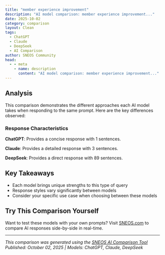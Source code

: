 ```yaml
---
title: "member experience improvement"
description: "AI model comparison: member experience improvement..."
date: 2025-10-02
category: comparison
layout: Clean
tags:
  - ChatGPT
  - Claude
  - DeepSeek
  - AI Comparison
author: SNEOS Community
head:
  - - meta
    - name: description
      content: "AI model comparison: member experience improvement..."
---
```


<ChatComparison
  title="member experience improvement"
  prompt="member experience improvement"
  :responses='{
    "ChatGPT": "Improving member experience is crucial for organizations, particularly in sectors like membership organizations, clubs, gyms, and online platforms. Here are several strategies to enhance the member experience:\n\n### 1. Understand Member Needs\n- **Conduct Surveys and Feedback**: Regularly collect feedback through surveys, polls, or questionnaires to understand member satisfaction and areas for improvement.\n- **Member Personas**: Develop personas to represent different segments of your membership base to tailor experiences accordingly.\n\n### 2. Enhance Communication\n- **Regular Updates**: Send newsletters or regular updates about upcoming events, news, and changes in services.\n- **Personalization**: Use member data to personalize communication, addressing members by name and tailoring information to their interests.\n\n### 3. Improve Engagement\n- **Events and Activities**: Organize events, workshops, or social gatherings to increase member engagement and build community.\n- **Online Platforms**: Create forums or groups where members can interact, share experiences, and support each other.\n\n### 4. Streamline Processes\n- **User-Friendly Interfaces**: Ensure online platforms and apps are intuitive and easy to navigate.\n- **Simplify Membership Processes**: Make joining, renewing, and accessing services as straightforward as possible.\n\n### 5. Provide Value\n- **Exclusive Benefits**: Offer members exclusive content, discounts, or access to services that enhance their membership value.\n- **Resource Sharing**: Create and share valuable resources, such as guides, tools, or expert advice relevant to members&#x27; interests or needs.\n\n### 6. Foster Community and Connection\n- **Member Recognition Programs**: Acknowledge and celebrate member achievements or milestones to foster a sense of belonging.\n- **Mentorship Programs**: Pair new members with seasoned members to help them integrate into the community.\n\n### 7. Address Issues Promptly\n- **Responsive Support**: Establish a quick and effective system for handling member inquiries, complaints, or suggestions.\n- **Follow-Up**: After resolving issues, follow up with members to ensure they are satisfied with the solution.\n\n### 8. Leverage Technology\n- **Mobile Apps**: Invest in a mobile app to provide easy access to services, resources, and community features.\n- **Data Analytics**: Use data analytics to track member engagement, preferences, and behaviors to inform improvements.\n\n### 9. Continuous Improvement\n- **Regular Assessments**: Continuously assess the member experience and make adjustments based on evolving member expectations and feedback.\n- **Training Staff**: Ensure staff is well-trained in providing exceptional service and understands the importance of member experience.\n\n### 10. Create a Feedback Loop\n- **Active Listening**: Encourage an open-door policy for feedback and suggestions from members.\n- **Implement Changes**: Show members that their feedback leads to real changes, which fosters trust and loyalty.\n\nBy focusing on these areas, you can significantly enhance the member experience, leading to higher satisfaction, retention, and overall success of your organization.",
    "Claude": "I\u0027d be happy to help with member experience improvement! Here are key strategies and areas to focus on:\n\n## **Assessment \u0026 Understanding**\n- **Member journey mapping** - Identify all touchpoints and pain points\n- **Feedback collection** - Surveys, focus groups, exit interviews\n- **Data analysis** - Usage patterns, engagement metrics, retention rates\n- **Persona development** - Understand different member segments\n\n## **Key Improvement Areas**\n\n### **Onboarding \u0026 First Impressions**\n- Streamlined registration process\n- Welcome programs and orientation\n- Clear communication of benefits/value\n- Early engagement activities\n\n### **Communication Enhancement**\n- Personalized messaging\n- Multi-channel communication options\n- Regular value-driven content\n- Transparent, timely updates\n\n### **Service Delivery**\n- Staff training on customer service excellence\n- Faster response times\n- Self-service options\n- Consistent service quality\n\n### **Digital Experience**\n- User-friendly website/app\n- Mobile optimization\n- Online account management\n- Digital community platforms\n\n## **Implementation Strategies**\n- Set specific, measurable goals\n- Create member advisory groups\n- Implement continuous feedback loops\n- Regular staff training programs\n- Technology upgrades where needed\n\n## **Measurement \u0026 Monitoring**\n- Net Promoter Score (NPS)\n- Member retention rates\n- Satisfaction scores\n- Usage/engagement metrics\n\nWhat specific aspect of member experience are you looking to improve? I can provide more targeted recommendations based on your particular context or challenges.",
    "DeepSeek": "Of course. Improving the member experience is a critical strategic goal for any organization with a membership base\u2014whether it\u0027s a professional association, a gym, a subscription service, a non-profit, or an online community. A superior member experience drives retention, advocacy, and long-term value.\n\nHere is a comprehensive framework for member experience improvement, broken down into actionable stages.\n\n---\n\n### The Member Experience Improvement Framework\n\nThis framework follows a continuous cycle: **Listen \u0026 Diagnose \u2192 Strategize \u0026 Design \u2192 Execute \u0026 Engage \u2192 Measure \u0026 Refine.**\n\n#### Stage 1: Listen \u0026 Diagnose (Understanding the Current State)\n\nYou can\u0027t improve what you don\u0027t measure. Start by gathering qualitative and quantitative data.\n\n*   **Map the Member Journey:** Identify every touchpoint a member has with your organization.\n    *   **Awareness:** How do they first hear about you?\n    *   **Consideration \u0026 Joining:** What is the sign-up/onboarding process like?\n    *   **Engagement:** What do they do as an active member? (Events, content, community, etc.)\n    *   **Renewal:** How is the renewal process handled?\n    *   **Advocacy/Churn:** Do they become promoters or do they leave?\n*   **Gather Feedback:**\n    *   **Surveys:** Use Net Promoter Score (NPS), Customer Satisfaction (CSAT), and Customer Effort Score (CES). Send them at key journey points (e.g., after an event, after a support interaction).\n    *   **Onboarding \u0026 Exit Interviews:** Conduct short interviews with new members to understand their initial impressions and with lapsing members to understand why they left.\n    *   **Feedback Channels:** Create easy, always-on channels for feedback (e.g., a dedicated email, a forum thread, a suggestion box).\n    *   **Data Analytics:** Analyze usage data. What content is most viewed? What features are rarely used? Where do members drop off in a process?\n*   **Create Member Personas:** Segment your membership base into 3-5 key personas. This helps you tailor experiences to different needs (e.g., \u0022The Networker,\u0022 \u0022The Learner,\u0022 \u0022The Content Consumer\u0022).\n\n#### Stage 2: Strategize \u0026 Design (Building the Blueprint)\n\nBased on your diagnosis, define what a great experience looks like and prioritize your efforts.\n\n*   **Define Your \u0022Member Value Proposition\u0022 (MVP):** Clearly articulate the core benefit of membership. Why should someone join and, more importantly, stay? Everything should tie back to this.\n*   **Set Clear Goals \u0026 KPIs:** What does \u0022improvement\u0022 mean?\n    *   **Retention Rate:** The ultimate measure of success.\n    *   **Engagement Rate:** Time spent, content consumed, events attended.\n    *   **NPS/CSAT Scores:** Track these over time.\n    *   **Member Lifetime Value (MLV):** The total revenue a member generates.\n*   **Prioritize Initiatives:** Use an **Impact/Effort Matrix**. Focus on high-impact, low-effort \u0022quick wins\u0022 first to build momentum, while also planning for high-impact, high-effort strategic projects.\n    *   **Quick Win Example:** Streamlining the event registration form.\n    *   **Strategic Project Example:** Building a new member-only mobile app.\n*   **Design/Redesign Key Touchpoints:**\n    *   **Onboarding:** This is critical. Create a welcome series, assign a mentor/buddy, host a \u0022New Member Orientation\u0022 webinar.\n    *   **Communication:** Ensure all communication is relevant, valuable, and personalized.\n    *   **Support:** Make it easy to get help. Reduce response times and empower support staff.\n\n#### Stage 3: Execute \u0026 Engage (The Action Plan)\n\nThis is where you implement your improvements across the key pillars of member experience.\n\n**Pillar 1: Value \u0026 Relevance**\n*   **Curate High-Quality Content:** Don\u0027t just create more content; create the *right* content for your personas.\n*   **Offer Exclusive Benefits:** Members should feel they are getting something non-members can\u0027t access (e.g., premium research, discounts, private events).\n*   **Facilitate Meaningful Networking:** Create opportunities for connection, both online (forums, LinkedIn groups) and offline (local meetups, conferences).\n\n**Pillar 2: Community \u0026 Belonging**\n*   **Foster a Sense of Community:** Encourage peer-to-peer interaction. Highlight member successes. Make members feel like they are part of something bigger.\n*   **Empower Member Leaders:** Identify and empower super-users or volunteers to help moderate and lead.\n*   **Be Mission-Driven:** Regularly communicate your organization\u0027s mission and how members contribute to it.\n\n**Pillar 3: Ease \u0026 Convenience**\n*   **Simplify Processes:** Audit and streamline common tasks like renewing, updating profiles, and registering for events.\n*   **Offer a Seamless Digital Experience:** Ensure your website, member portal, and any apps are intuitive, mobile-friendly, and reliable.\n*   **Provide Proactive Support:** Anticipate member needs with FAQs, knowledge bases, and how-to guides.\n\n**Pillar 4: Communication \u0026 Personalization**\n*   **Segment Your Communications:** Don\u0027t send the same email to everyone. Send relevant event invites to local members, or specific content to members in certain industries.\n*   **Use Multiple Channels:** Meet members where they are (email, social media, direct mail, in-app notifications).\n*   **Be Human:** Use a conversational tone. Let members see the people behind the organization.\n\n#### Stage 4: Measure \u0026 Refine (The Continuous Cycle)\n\nImprovement is never finished.\n\n*   **Track Your KPIs:** Regularly report on the goals you set in Stage 2. Are retention and engagement improving?\n*   **Close the Feedback Loop:** This is crucial. When a member gives feedback, acknowledge it. If you make a change based on it, announce it! (\u0022You spoke, we listened!\u0022).\n*   **Conduct Regular Journey Reviews:** Re-map the member journey annually to identify new friction points or opportunities.\n*   **Celebrate Successes:** Share wins with your team and your members. It builds morale and shows that you are committed to improvement.\n\n---\n\n### Example: Improving the Onboarding Experience\n\n*   **Diagnose:** Data shows 25% of new members don\u0027t log in after their first week. Exit surveys mention \u0022I wasn\u0027t sure what to do first.\u0022\n*   **Strategize:** Goal: Increase 30-day engagement for new members by 15%. Initiative: Create a 30-day onboarding email sequence.\n*   **Execute:**\n    *   **Day 1:** Welcome email from the CEO with a video.\n    *   **Day 3:** Email: \u0022Your First 3 Steps to Get Started\u0022 (complete your profile, join the community, explore the resource library).\n    *   **Day 7:** Invite to a \u0022New Member Virtual Coffee\u0022 event.\n    *   **Day 14:** Personalized email: \u0022Based on your profile, you might be interested in this upcoming webinar on X.\u0022\n    *   **Day 30:** Ask for early feedback: \u0022How are you finding your membership so far?\u0022\n*   **Measure:** Track open rates, click-through rates, and most importantly, the engagement and retention of this cohort compared to the previous one.\n\nBy treating member experience as a continuous, strategic priority, you transform your organization from a simple transaction into an indispensable partnership for your members."
  }'
  published-date="09:14"
/>

## Analysis

This comparison demonstrates the different approaches each AI model takes when responding to the same prompt. Here are the key differences observed:

### Response Characteristics

**ChatGPT**: Provides a concise response with 1 sentences. 

**Claude**: Provides a detailed response with 3 sentences. 

**DeepSeek**: Provides a direct response with 89 sentences. 

## Key Takeaways

- Each model brings unique strengths to this type of query
- Response styles vary significantly between models
- Consider your specific use case when choosing between these models

## Try This Comparison Yourself

Want to test these models with your own prompts? Visit [SNEOS.com](https://sneos.com) to compare AI responses side-by-side in real-time.

---

*This comparison was generated using the [SNEOS AI Comparison Tool](https://sneos.com)*
*Published: October 02, 2025 | Models: ChatGPT, Claude, DeepSeek*
